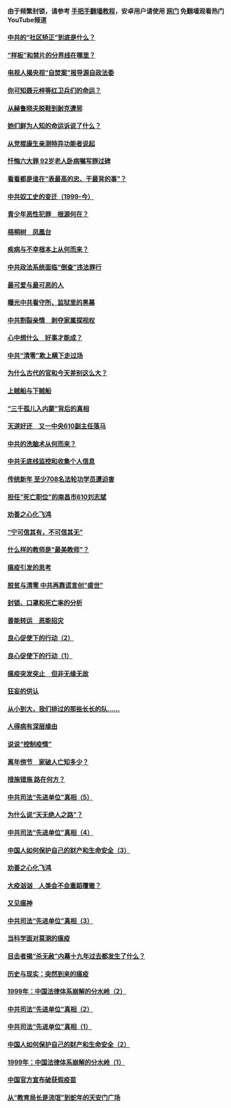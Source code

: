 #### 由于频繁封锁，请参考 [手把手翻墙教程](https://github.com/gfw-breaker/guides/wiki/)，安卓用户请使用 [网门](https://github.com/gfw-breaker/nogfw/blob/master/dl.md?t=04071901) 免翻墙观看热门YouTube频道 

#### [中共的“社区矫正”到底是什么？](../pages/19/422870.md?t=04071901) 

#### [“样板”和禁片的分界线在哪里？](../pages/19/422704.md?t=04071901) 

#### [电视人揭央视“自焚案”报导源自政法委](../pages/19/422770.md?t=04071901) 

#### [你可知聂元梓等红卫兵们的命运？](../pages/19/422848.md?t=04071901) 

#### [从赫鲁晓夫脱鞋到耐克遭邪](../pages/19/422826.md?t=04071901) 

#### [她们鲜为人知的命运诉说了什么？](../pages/19/422754.md?t=04071901) 

#### [从党棍康生亲测特异功能者说起](../pages/19/422657.md?t=04071901) 

#### [忏悔六大罪 92岁老人卧病嘱写罪过碑](../pages/19/422750.md?t=04071901) 

#### [看看都是谁在“表最高的忠、干最背的事”？](../pages/19/422703.md?t=04071901) 

#### [中共奴工史的变迁（1999-今）](../pages/19/422656.md?t=04071901) 

#### [青少年恶性犯罪　根源何在？](../pages/19/422449.md?t=04071901) 

#### [梧桐树　凤凰台](../pages/19/422442.md?t=04071901) 

#### [疾病与不幸根本上从何而来？](../pages/19/422438.md?t=04071901) 

#### [中共政法系统面临“倒查”违法罪行](../pages/19/422497.md?t=04071901) 

#### [最可爱与最可恶的人](../pages/19/422448.md?t=04071901) 

#### [曝光中共看守所、监狱里的黑幕](../pages/19/422390.md?t=04071901) 

#### [中共割裂亲情　剥夺家属探视权](../pages/19/422364.md?t=04071901) 

#### [心中想什么　好事才能成？](../pages/19/422318.md?t=04071901) 

#### [中共“清零”欺上瞒下走过场](../pages/19/422306.md?t=04071901) 

#### [为什么古代的官和今天差别这么大？](../pages/19/422228.md?t=04071901) 

#### [上贼船与下贼船](../pages/19/422276.md?t=04071901) 

#### [“三千孤儿入内蒙”背后的真相](../pages/19/422229.md?t=04071901) 

#### [天道好还　又一中央610副主任落马](../pages/19/422155.md?t=04071901) 

#### [中共的洗脑术从何而来？](../pages/19/422154.md?t=04071901) 

#### [中共无底线监控和收集个人信息](../pages/19/422039.md?t=04071901) 

#### [传统新年 至少708名法轮功学员遭迫害](../pages/19/421946.md?t=04071901) 

#### [担任“死亡职位”的南昌市610刘志斌](../pages/19/421957.md?t=04071901) 

#### [劝善之心化飞鸿](../pages/19/421164.md?t=04071901) 

#### [“宁可信其有，不可信其无”](../pages/19/421691.md?t=04071901) 

#### [什么样的教师是“最美教师”？](../pages/19/421755.md?t=04071901) 

#### [瘟疫引发的思考](../pages/19/421594.md?t=04071901) 

#### [脱贫与清零 中共再靠谎言创“盛世”](../pages/19/421590.md?t=04071901) 

#### [封锁、口罩和死亡率的分析](../pages/19/421495.md?t=04071901) 

#### [善能转运　恶能招灾](../pages/19/421334.md?t=04071901) 

#### [良心促使下的行动（2）](../pages/19/421361.md?t=04071901) 

#### [良心促使下的行动（1）](../pages/19/421302.md?t=04071901) 

#### [瘟疫突发突止　但非无缘无故](../pages/19/421281.md?t=04071901) 

#### [狂妄的供认](../pages/19/421199.md?t=04071901) 

#### [从小到大，我们排过的那些长长的队……](../pages/19/421243.md?t=04071901) 

#### [人得病有深层缘由](../pages/19/420864.md?t=04071901) 

#### [说说“控制疫情”](../pages/19/420831.md?t=04071901) 

#### [离年傍节　家破人亡知多少？](../pages/19/420563.md?t=04071901) 

#### [措施错施  路在何方？](../pages/19/420076.md?t=04071901) 

#### [中共司法“先进单位”真相（5）](../pages/19/419453.md?t=04071901) 

#### [为什么说“天无绝人之路”？](../pages/19/419618.md?t=04071901) 

#### [中共司法“先进单位”真相（4）](../pages/19/419452.md?t=04071901) 

#### [中国人如何保护自己的财产和生命安全（3）](../pages/19/419405.md?t=04071901) 

#### [劝善之心化飞鸿](../pages/19/418758.md?t=04071901) 

#### [大疫汹汹　人类会不会重蹈覆辙？](../pages/19/419691.md?t=04071901) 

#### [又见瘟神](../pages/19/419225.md?t=04071901) 

#### [中共司法“先进单位”真相（3）](../pages/19/419451.md?t=04071901) 

#### [当科学面对莫测的瘟疫](../pages/19/419625.md?t=04071901) 

#### [目击者揭“杀无赦”内幕十九年过去都发生了什么？](../pages/19/419617.md?t=04071901) 

#### [历史与现实：突然到来的瘟疫](../pages/19/419619.md?t=04071901) 

#### [1999年：中国法律体系崩解的分水岭（2）](../pages/19/419455.md?t=04071901) 

#### [中共司法“先进单位”真相（2）](../pages/19/419450.md?t=04071901) 

#### [中共司法“先进单位”真相（1）](../pages/19/419449.md?t=04071901) 

#### [中国人如何保护自己的财产和生命安全（2）](../pages/19/419404.md?t=04071901) 

#### [1999年：中国法律体系崩解的分水岭（1）](../pages/19/419454.md?t=04071901) 

#### [中国官方宣布破获假疫苗](../pages/19/419504.md?t=04071901) 

#### [从“教育局长是流氓”到蛇年的天安门广场](../pages/19/419470.md?t=04071901) 

